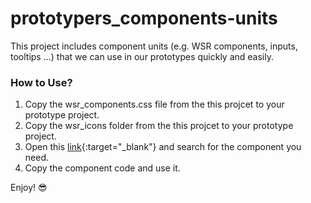 # prototypers_components-units
This project includes component units (e.g. WSR components, inputs, tooltips ...) that we can use in our prototypes quickly and easily.

### How to Use?
1. Copy the wsr_components.css file from the this projcet to your prototype project.
2. Copy the wsr_icons folder from the this projcet to your prototype project.
3. Open this [link](https://wix-prototypers.github.io/prototypers_components-units/components-units_01/index.html){:target="\_blank"} and search for the component you need.
4. Copy the component code and use it.

Enjoy! 😎
